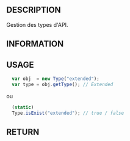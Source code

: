    
## DESCRIPTION

  Gestion des types d'API.
  
## INFORMATION
  
 
## USAGE

```javascript
  var obj  = new Type("extended");
  var type = obj.getType(); // Extended
```
 
 ou

```javascript  
  (static)
  Type.isExist("extended"); // true / false
```
 
## RETURN

